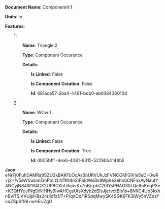 **Document Name**: Component4:1

**Units**: in

**Features**:

&emsp;&emsp;1:

&emsp;&emsp;&emsp;&emsp;**Name**: Triangle:2

&emsp;&emsp;&emsp;&emsp;**Type**: Component Occurence

&emsp;&emsp;&emsp;&emsp;**Details**:

&emsp;&emsp;&emsp;&emsp;&emsp;&emsp;**Is Linked**: False

&emsp;&emsp;&emsp;&emsp;&emsp;&emsp;**Is Component Creation**: False

&emsp;&emsp;&emsp;&emsp;&emsp;&emsp;**Id**: 681ace57-2ba4-4461-bdb0-ab608436010d





&emsp;&emsp;2:

&emsp;&emsp;&emsp;&emsp;**Name**: WOw:1

&emsp;&emsp;&emsp;&emsp;**Type**: Component Occurence

&emsp;&emsp;&emsp;&emsp;**Details**:

&emsp;&emsp;&emsp;&emsp;&emsp;&emsp;**Is Linked**: False

&emsp;&emsp;&emsp;&emsp;&emsp;&emsp;**Is Component Creation**: True

&emsp;&emsp;&emsp;&emsp;&emsp;&emsp;**Id**: 0905bff1-4ea6-4081-9315-5229bb4144b5







**Json**: eNrFj0FuhDAMRa9SZU2kBAKFbOcAs6nURVUhJzFVNCGMIGlVIe5eD+0wR+j2+/v5eWVusnnEmPoIIzLNTtN4nSIFSktWsBx9Wphe2eho6CNFnxAyNautYANCyjNS4W1lf4CX2UP8CKhL6qbvKx7bB/rpbC2tRYsPHAO3XLQe8uKnqPXe+K3QHYcJfNg9/NIHHy9IwAHCgsUtsXdyb2dSIsJjervctBIs1s+8NKC4Uo3kxhnBwTSiVVUjpHBs24rjidfz1/7+P/qnOd/1RSdqMwySK4SGK9FK3lWy5nVZdsYoqZSpSf99+wHEUZgO

